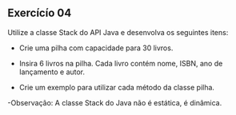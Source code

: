 ## Exercícío 04

Utilize a classe Stack do API Java e desenvolva os seguintes itens:

- Crie uma pilha com capacidade para 30 livros.

- Insira 6 livros na pilha. Cada livro contém nome, ISBN, ano de lançamento e autor.

- Crie um exemplo para utilizar cada método da classe pilha.

-Observação: A classe Stack do Java não é estática, é dinâmica.